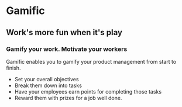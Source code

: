 # Gamific
## Work's more fun when it's play
### Gamify your work. Motivate your workers

Gamific enables you to gamify your product management from start to finish. 

* Set your overall objectives
* Break them down into tasks
* Have your employees earn points for completing those tasks
* Reward them with prizes for a job well done.